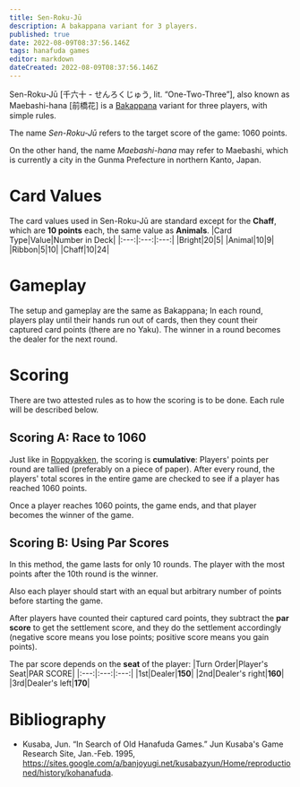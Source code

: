 ```yaml
---
title: Sen-Roku-Jū
description: A bakappana variant for 3 players.
published: true
date: 2022-08-09T08:37:56.146Z
tags: hanafuda games
editor: markdown
dateCreated: 2022-08-09T08:37:56.146Z
---
```


Sen-Roku-Jū [千六十 - せんろくじゅう, lit. “One-Two-Three”], also known as Maebashi-hana [前橋花] is a [Bakappana](/en/hanafuda/games/bakappana) variant for three players, with simple rules. 

The name *Sen-Roku-Jū* refers to the target score of the game: 1060 points. 

On the other hand, the name *Maebashi-hana* may refer to Maebashi, which is currently a city in the Gunma Prefecture in northern Kanto, Japan.

# Card Values
The card values used in Sen-Roku-Jū are standard except for the **Chaff**, which are **10 points** each, the same value as **Animals**.
|Card Type|Value|Number in Deck|
|:---:|:---:|:---:|
|Bright|20|5|
|Animal|10|9|
|Ribbon|5|10|
|Chaff|10|24|

# Gameplay
The setup and gameplay are the same as Bakappana; In each round, players play until their hands run out of cards, then they count their captured card points (there are no Yaku). The winner in a round becomes the dealer for the next round.


# Scoring
There are two attested rules as to how the scoring is to be done. Each rule will be described below.

## Scoring A: Race to 1060
Just like in [Roppyakken](/en/hanafuda/games/roppyakken), the scoring is **cumulative**: Players' points per round are tallied (preferably on a piece of paper). After every round, the players' total scores in the entire game are checked to see if a player has reached 1060 points.

Once a player reaches 1060 points, the game ends, and that player becomes the winner of the game.

## Scoring B: Using Par Scores
In this method, the game lasts for only 10 rounds. The player with the most points after the 10th round is the winner.

Also each player should start with an equal but arbitrary number of points before starting the game.

After players have counted their captured card points, they subtract the **par score** to get the settlement score, and they do the settlement accordingly (negative score means you lose points; positive score means you gain points).

The par score depends on the **seat** of the player:
|Turn Order|Player's Seat|PAR SCORE|
|:---:|:---:|:---:|
|1st|Dealer|**150**|
|2nd|Dealer's right|**160**|
|3rd|Dealer's left|**170**|

# Bibliography
- Kusaba, Jun. “In Search of Old Hanafuda Games.” Jun Kusaba's Game Research Site, Jan.-Feb. 1995, https://sites.google.com/a/banjoyugi.net/kusabazyun/Home/reproductioned/history/kohanafuda.

